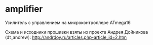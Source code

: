 # amplifier
Усилитель с управлением на микроконтроллере ATmega16

Схема и исходники прошивки взяты из проекта Андрея Дойникова (dt_andrew): http://andrdoy.ru/articles.php-article_id=2.htm
